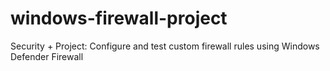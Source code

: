 # windows-firewall-project
Security + Project: Configure and test custom firewall rules using Windows Defender Firewall
